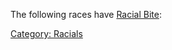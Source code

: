 The following races have [Racial Bite](Racial_Bite "wikilink"):

[Category: Racials](Category:_Racials "wikilink")
